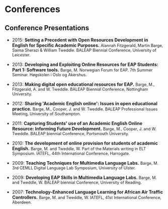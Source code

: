 # Conferences

## Conference Presentations

- 2015: **Setting a Precedent with Open Resources Development in English for Specific Academic Purposes.** <span style="font-size:90%;">Alannah Fitzgerald, Martin Barge, Saima Sherazi & William Tweddle. BALEAP Biennial Conference, University of Leicester.</span>
    
- 2013: **Developing and Exploiting Online Resources for EAP Students: Part 1: Software tools.** <span style="font-size:90%;">Barge, M. Norwegian Forum for EAP. 7th Summer Seminar. Høgskolen i Oslo og Akershus.</span>
    
- 2013: **Making digital open educational resources for EAP.** <span style="font-size:90%;">Barge, M., Fitzgerald, A. and W. Tweddle. BALEAP Biennial Conference, Nottingham University.</span>
    
- 2012: **Sharing 'Academic English online': Issues in open educational practice.** <span style="font-size:90%;">Barge, M., Cooper, J. and W. Tweddle. BALEAP Professional Issues Meeting, University of Southampton.</span>
    
- 2011: **Capturing Students' use of an Academic English Online Resource: Informing Future Development.** <span style="font-size:90%;"> Barge, M., Cooper, J. and W. Tweddle. BALEAP biennial Conference, Portsmouth University.</span>
    
- 2010: **The development of online provision for students of academic English.** <span style="font-size:90%;">Barge, M. and Tweddle, W. Part of the Materials writing in ELT Symposium. IATEFL, 44th International Conference, Harrogate.</span>
    
- 2009: **Teaching Techniques for Multimedia Language Labs.** <span style="font-size:90%;">Barge, M. 3rd CEMLL Digital Language Lab Symposium, University of Ulster.</span>
    
- 2009: **Developing EAP Skills in Multimedia Language Labs.** <span style="font-size:90%;">Barge, M. and Tweddle, W. BALEAP biennial Conference, University of Reading.</span>
    
- 2007: **Technology-Enhanced Language Learning for African Air Traffic Controllers.** <span style="font-size:90%;">Barge, M. and Tweddle, W. IATEFL, 41st International Conference, Aberdeen.</span>
